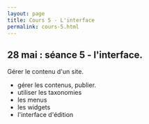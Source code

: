 ```yaml
---
layout: page
title: Cours 5 - L'interface
permalink: cours-5.html
---
```


## 28 mai : séance 5 - l'interface.

Gérer le contenu d'un site.

- gérer les contenus, publier.
- utiliser les taxonomies
- les menus
- les widgets
- l'interface d'édition
